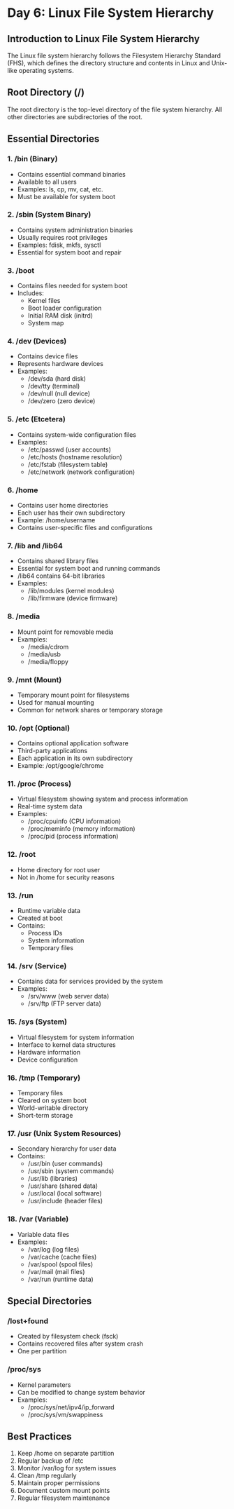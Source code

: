 # Day 6: Linux File System Hierarchy

## Introduction to Linux File System Hierarchy

The Linux file system hierarchy follows the Filesystem Hierarchy Standard (FHS), which defines the directory structure and contents in Linux and Unix-like operating systems.

## Root Directory (/)

The root directory is the top-level directory of the file system hierarchy. All other directories are subdirectories of the root.

## Essential Directories

### 1. /bin (Binary)
- Contains essential command binaries
- Available to all users
- Examples: ls, cp, mv, cat, etc.
- Must be available for system boot

### 2. /sbin (System Binary)
- Contains system administration binaries
- Usually requires root privileges
- Examples: fdisk, mkfs, sysctl
- Essential for system boot and repair

### 3. /boot
- Contains files needed for system boot
- Includes:
  - Kernel files
  - Boot loader configuration
  - Initial RAM disk (initrd)
  - System map

### 4. /dev (Devices)
- Contains device files
- Represents hardware devices
- Examples:
  - /dev/sda (hard disk)
  - /dev/tty (terminal)
  - /dev/null (null device)
  - /dev/zero (zero device)

### 5. /etc (Etcetera)
- Contains system-wide configuration files
- Examples:
  - /etc/passwd (user accounts)
  - /etc/hosts (hostname resolution)
  - /etc/fstab (filesystem table)
  - /etc/network (network configuration)

### 6. /home
- Contains user home directories
- Each user has their own subdirectory
- Example: /home/username
- Contains user-specific files and configurations

### 7. /lib and /lib64
- Contains shared library files
- Essential for system boot and running commands
- /lib64 contains 64-bit libraries
- Examples:
  - /lib/modules (kernel modules)
  - /lib/firmware (device firmware)

### 8. /media
- Mount point for removable media
- Examples:
  - /media/cdrom
  - /media/usb
  - /media/floppy

### 9. /mnt (Mount)
- Temporary mount point for filesystems
- Used for manual mounting
- Common for network shares or temporary storage

### 10. /opt (Optional)
- Contains optional application software
- Third-party applications
- Each application in its own subdirectory
- Example: /opt/google/chrome

### 11. /proc (Process)
- Virtual filesystem showing system and process information
- Real-time system data
- Examples:
  - /proc/cpuinfo (CPU information)
  - /proc/meminfo (memory information)
  - /proc/pid (process information)

### 12. /root
- Home directory for root user
- Not in /home for security reasons

### 13. /run
- Runtime variable data
- Created at boot
- Contains:
  - Process IDs
  - System information
  - Temporary files

### 14. /srv (Service)
- Contains data for services provided by the system
- Examples:
  - /srv/www (web server data)
  - /srv/ftp (FTP server data)

### 15. /sys (System)
- Virtual filesystem for system information
- Interface to kernel data structures
- Hardware information
- Device configuration

### 16. /tmp (Temporary)
- Temporary files
- Cleared on system boot
- World-writable directory
- Short-term storage

### 17. /usr (Unix System Resources)
- Secondary hierarchy for user data
- Contains:
  - /usr/bin (user commands)
  - /usr/sbin (system commands)
  - /usr/lib (libraries)
  - /usr/share (shared data)
  - /usr/local (local software)
  - /usr/include (header files)

### 18. /var (Variable)
- Variable data files
- Examples:
  - /var/log (log files)
  - /var/cache (cache files)
  - /var/spool (spool files)
  - /var/mail (mail files)
  - /var/run (runtime data)

## Special Directories

### /lost+found
- Created by filesystem check (fsck)
- Contains recovered files after system crash
- One per partition

### /proc/sys
- Kernel parameters
- Can be modified to change system behavior
- Examples:
  - /proc/sys/net/ipv4/ip_forward
  - /proc/sys/vm/swappiness

## Best Practices
1. Keep /home on separate partition
2. Regular backup of /etc
3. Monitor /var/log for system issues
4. Clean /tmp regularly
5. Maintain proper permissions
6. Document custom mount points
7. Regular filesystem maintenance 